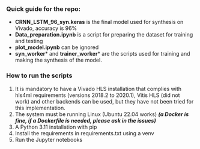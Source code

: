 ### Quick guide for the repo:
- **CRNN_LSTM_96_syn.keras** is the final model used for synthesis on Vivado, accuracy is 96%
- **Data_preparation.ipynb** is a script for preparing the dataset for training and testing
- **plot_model.ipynb** can be ignored
- **syn_worker*** and **trainer_worker*** are the scripts used for training and making the synthesis of the model.

### How to run the scripts
1. It is mandatory to have a Vivado HLS installation that complies with hls4ml requirements (versions 2018.2 to 2020.1), Vitis HLS (did not work) and other backends can be used, but they have not been tried for this implementation.
2. The system must be running Linux (Ubuntu 22.04 works) **_(a Docker is fine, if a Dockerfile is needed, please ask in the issues)_**
3. A Python 3.11 installation with pip
4. Install the requirements in requirements.txt using a venv
5. Run the Jupyter notebooks
